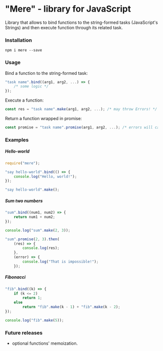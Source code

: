# "Mere" - library for JavaScript

Library that allows to bind functions to the string-formed tasks (JavaScript's Strings) and then execute function through its related task.

### Installation

```
npm i mere --save
```

### Usage

Bind a function to the string-formed task:

```javascript
"task name".bind((arg1, arg2, ...) => {
	/* some logic */
});
```

Execute a function:

```javascript
const res = "task name".make(arg1, arg2, ...); /* may throw Errors! */
```

Return a function wrapped in promise:

```javascript
const promise = "task name".promise(arg1, arg2, ...); /* errors will call the promise's reject branch! */
```

### Examples

##### Hello-world

```javascript
require("mere");

"say hello-world".bind(() => {
	console.log("Hello, world!");
});

"say hello-world".make();
```

##### Sum two numbers

```javascript
"sum".bind((num1, num2) => {
	return num1 + num2;
});

console.log("sum".make(2, 3));

"sum".promise(2, 3).then(
	(res) => {
    	console.log(res);
    },
    (error) => {
		console.log("That is impossible!");
    });
```

##### Fibonacci

```javascript
"fib".bind((k) => {
	if (k <= 2)
		return 1;
	else
		return "fib".make(k - 1) + "fib".make(k - 2);
});

console.log("fib".make(5));
```

### Future releases

- optional functions' memoization.